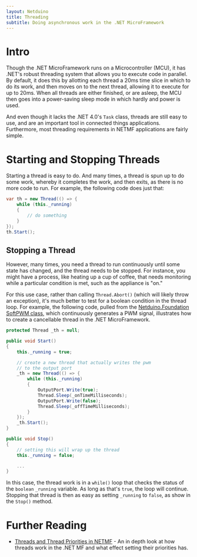 ```yaml
---
layout: Netduino
title: Threading
subtitle: Doing asynchronous work in the .NET MicroFramework
---
```


# Intro

Though the .NET MicroFramework runs on a Microcontroller (MCU), it has .NET's robust threading system that allows you to execute code in parallel. By default, it does this by allotting each thread a 20ms time slice in which to do its work, and then moves on to the next thread, allowing it to execute for up to 20ms. When all threads are either finished, or are asleep, the MCU then goes into a power-saving sleep mode in which hardly and power is used.

And even though it lacks the .NET 4.0's `Task` class, threads are still easy to use, and are an important tool in connected things applications. Furthermore, most threading requirements in NETMF applications are fairly simple.

# Starting and Stopping Threads

Starting a thread is easy to do. And many times, a thread is spun up to do some work, whereby it completes the work, and then exits, as there is no more code to run. For example, the following code does just that:

```csharp
var th = new Thread(() => { 
    while (this._running)
    {
        // do something
    }
});
th.Start();
```

## Stopping a Thread

However, many times, you need a thread to run continuously until some state has changed, and the thread needs to be stopped. For instance, you might have a process, like heating up a cup of coffee, that needs monitoring while a particular condition is met, such as the appliance is "on."

For this use case, rather than calling `Thread.Abort()` (which will likely throw an exception), it's much better to test for a boolean condition in the thread loop. For example, the following code, pulled from the [Netduino.Foundation SoftPWM class](https://github.com/WildernessLabs/Netduino.Foundation/blob/master/Source/Netduino.Foundation/Generators/SoftPWM.cs), which continuously generates a PWM signal, illustrates how to create a cancellable thread in the .NET MicroFramework.

```csharp
protected Thread _th = null;

public void Start()
{
    this._running = true;

    // create a new thread that actually writes the pwm 
    // to the output port
    _th = new Thread(() => { 
        while (this._running)
        {
            OutputPort.Write(true);
            Thread.Sleep(_onTimeMilliseconds);
            OutputPort.Write(false);
            Thread.Sleep(_offTimeMilliseconds);
        }
    });
    _th.Start();
}

public void Stop()
{
    // setting this will wrap up the thread
    this._running = false;

    ...
}
```

In this case, the thread work is in a `while()` loop that checks the status of the `boolean` `_running` variable. As long as that's `true`, the loop will continue. Stopping that thread is then as easy as setting `_running` to `false`, as show in the `Stop()` method.

# Further Reading

 * [Threads and Thread Priorities in NETMF](https://blogs.msdn.microsoft.com/netmfteam/2011/01/17/threads-and-thread-priorities-in-netmf/) - An in depth look at how threads work in the .NET MF and what effect setting their priorities has.
